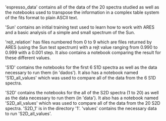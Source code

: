 'espresso_data' contains all of the data of the 20 spectra studied as well as the notebooks used to transpose the information in a complex table system of the fits format to plain ASCII text.

'Sun' contains an initial training test used to learn how to work with ARES and a basic analysis of a simple and small spectrum of the Sun.

'rejt_relation' has files numbered from 0 to 9 which are files returned by ARES (using the Sun test spectrum) with a rejt value ranging from 0.990 to 0.999 with a 0.001 step. It also contains a notebook
comparing the result for these different values.

'S1D' contains the notebooks for the first 6 S1D spectra as well as the data necessary to run them (in 'dados'). It also has a notebook named 'S1D_all_values' which was used to compare all of the data from the 
6 S1D spectra.

'S2D' contains the notebooks for the all of the S2D spectra (1 to 20) as well as the data necessary to run them (in 'data'). It also has a notebook named 'S2D_all_values' which was used to compare all of 
the data from the 20 S2D spectra. 'S2D_1' is in the directory '1'. 'values' contains the necessary data to run 'S2D_all_values'.
